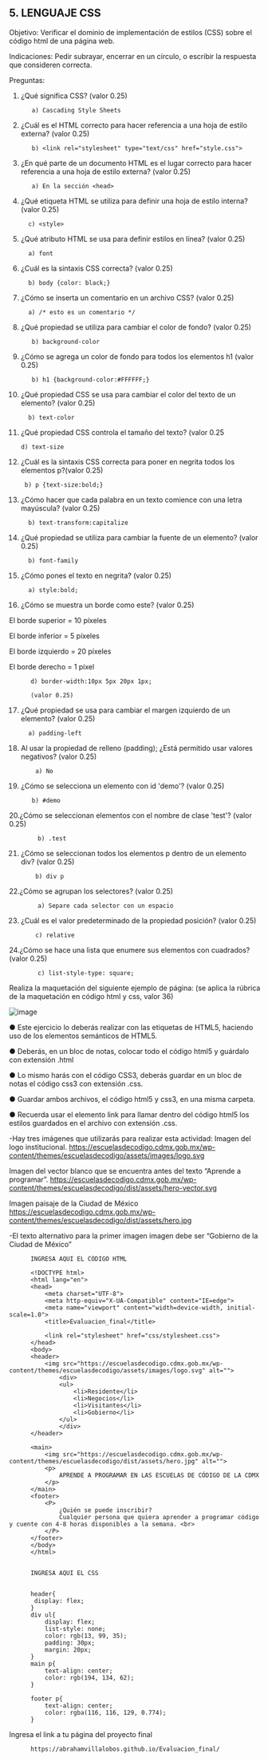 ## 5. LENGUAJE CSS

Objetivo: Verificar el dominio de implementación de estilos (CSS) sobre el código html de
una página web.

Indicaciones: Pedir subrayar, encerrar en un círculo, o escribir la respuesta que
consideren correcta.

Preguntas:

1. ¿Qué significa CSS? (valor 0.25)

          a) Cascading Style Sheets
    
          
2. ¿Cuál es el HTML correcto para hacer referencia a una hoja de estilo externa?
(valor 0.25)

        
          b) <link rel="stylesheet" type="text/css" href="style.css">
         
          
3. ¿En qué parte de un documento HTML es el lugar correcto para hacer referencia a
una hoja de estilo externa? (valor 0.25)

          a) En la sección <head>
                  
 4. ¿Qué etiqueta HTML se utiliza para definir una hoja de estilo interna? (valor 0.25)
 
          c) <style>
          
 5. ¿Qué atributo HTML se usa para definir estilos en línea? (valor 0.25)

          a) font
 
 6. ¿Cuál es la sintaxis CSS correcta? (valor 0.25)

  
          b) body {color: black;}
        
          
 7. ¿Cómo se inserta un comentario en un archivo CSS? (valor 0.25)

          a) /* esto es un comentario */
                
8. ¿Qué propiedad se utiliza para cambiar el color de fondo? (valor 0.25)


          b) background-color
   
          
9. ¿Cómo se agrega un color de fondo para todos los elementos h1 (valor 0.25)
  
       
          b) h1 {background-color:#FFFFFF;}

  
10. ¿Qué propiedad CSS se usa para cambiar el color del texto de un elemento? (valor 0.25)
  

          b) text-color

  
 11. ¿Qué propiedad CSS controla el tamaño del texto? (valor 0.25
  
         d) text-size
  
 12. ¿Cuál es la sintaxis CSS correcta para poner en negrita todos los elementos p?(valor 0.25)
  
         
          b) p {text-size:bold;}
          
  
13. ¿Cómo hacer que cada palabra en un texto comience con una letra mayúscula? (valor 0.25)
  
    
          b) text-transform:capitalize
   
  
14. ¿Qué propiedad se utiliza para cambiar la fuente de un elemento? (valor 0.25)
  
       
          b) font-family
   
  
15. ¿Cómo pones el texto en negrita? (valor 0.25)
  
          a) style:bold;
 
16. ¿Cómo se muestra un borde como este? (valor 0.25)

El borde superior = 10 píxeles

El borde inferior = 5 píxeles

El borde izquierdo = 20 píxeles

El borde derecho = 1 píxel
  
   
          d) border-width:10px 5px 20px 1px; 
          
          (valor 0.25)
          
17. ¿Qué propiedad se usa para cambiar el margen izquierdo de un elemento? (valor 0.25)

          a) padding-left

          
18. Al usar la propiedad de relleno (padding); ¿Está permitido usar valores negativos? (valor 0.25)

            a) No

   
            
 19. ¿Cómo se selecciona un elemento con id 'demo'? (valor 0.25)
 

            b) #demo
      
20.¿Cómo se seleccionan elementos con el nombre de clase 'test'? (valor 0.25)

     
            b) .test
      
21. ¿Cómo se seleccionan todos los elementos p dentro de un elemento div? (valor 0.25)


            b) div p

            
22.¿Cómo se agrupan los selectores? (valor 0.25)

            a) Separe cada selector con un espacio
        
            
23. ¿Cuál es el valor predeterminado de la propiedad posición? (valor 0.25)

            c) relative
       
            
 24.¿Cómo se hace una lista que enumere sus elementos con cuadrados? (valor 0.25)
 
      
            c) list-style-type: square;
            
Realiza la maquetación del siguiente ejemplo de página: (se aplica la rúbrica de la
maquetación en código html y css, valor 36)

![image](https://user-images.githubusercontent.com/91554777/166742177-b3cc2bfc-7768-42e4-b4f0-dcc2a1473935.png)

● Este ejercicio lo deberás realizar con las etiquetas de HTML5, haciendo uso de los elementos semánticos de HTML5.

● Deberás, en un bloc de notas, colocar todo el código html5 y guárdalo con extensión .html

● Lo mismo harás con el código CSS3, deberás guardar en un bloc de notas el código css3 con extensión .css.

● Guardar ambos archivos, el código html5 y css3, en una misma carpeta.

● Recuerda usar el elemento link para llamar dentro del código html5 los estilos guardados en el archivo con extensión .css.

-Hay tres imágenes que utilizarás para realizar esta actividad:
Imagen del logo institucional.
https://escuelasdecodigo.cdmx.gob.mx/wp-content/themes/escuelasdecodigo/assets/images/logo.svg

Imagen del vector blanco que se encuentra antes del texto “Aprende a programar”. https://escuelasdecodigo.cdmx.gob.mx/wp-content/themes/escuelasdecodigo/dist/assets/hero-vector.svg

Imagen paisaje de la Ciudad de México
https://escuelasdecodigo.cdmx.gob.mx/wp-content/themes/escuelasdecodigo/dist/assets/hero.jpg

-El texto alternativo para la primer imagen imagen debe ser “Gobierno de la Ciudad de México”


          INGRESA AQUI EL CÓDIGO HTML
          
          <!DOCTYPE html>
          <html lang="en">
          <head>
              <meta charset="UTF-8">
              <meta http-equiv="X-UA-Compatible" content="IE=edge">
              <meta name="viewport" content="width=device-width, initial-scale=1.0">
              <title>Evaluacion_final</title>

              <link rel="stylesheet" href="css/stylesheet.css">
          </head>
          <body>  
          <header>
              <img src="https://escuelasdecodigo.cdmx.gob.mx/wp-content/themes/escuelasdecodigo/assets/images/logo.svg" alt="">
                  <div>
                  <ul>
                      <li>Residente</li>
                      <li>Negocios</li>
                      <li>Visitantes</li>
                      <li>Gobierno</li>
                  </ul>
                  </div>
          </header>

          <main>
              <img src="https://escuelasdecodigo.cdmx.gob.mx/wp-content/themes/escuelasdecodigo/dist/assets/hero.jpg" alt="">
              <p>
                  APRENDE A PROGRAMAR EN LAS ESCUELAS DE CÓDIGO DE LA CDMX
              </p>
          </main>
          <footer>
              <P>
                  ¿Quién se puede inscribir?
                  Cualquier persona que quiera aprender a programar código y cuente con 4-8 horas disponibles a la semana. <br>
              </P>
          </footer>
          </body>
          </html>
          
          
          INGRESA AQUI EL CSS
          
          
          header{
           display: flex;
          }
          div ul{
              display: flex;
              list-style: none;
              color: rgb(13, 99, 35);
              padding: 30px;
              margin: 20px;
          }
          main p{
              text-align: center;
              color: rgb(194, 134, 62);
          }

          footer p{
              text-align: center;
              color: rgba(116, 116, 129, 0.774);
          }

          
     
 Ingresa el link a tu página del proyecto final
 
 
 
          https://abrahamvillalobos.github.io/Evaluacion_final/
